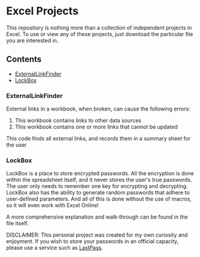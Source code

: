 # Excel Projects

This repository is nothing more than a collection of independent projects in Excel. To use or view 
any of these projects, just download the particular file you are interested in.

## Contents

* [ExternalLinkFinder](#externallinkfinder)
* [LockBox](#lockbox)

### ExternalLinkFinder

External links in a workbook, when broken, can cause the following errors:

1. This workbook contains links to other data sources
2. This workbook contains one or more links that cannot be updated

This code finds all external links, and records them in a summary sheet for the user

### LockBox

LockBox is a place to store encrypted passwords. All the encryption is done within the spreadsheet
itself, and it never stores the user's true passwords. The user only needs to remember one key for 
encrypting and decrypting. LockBox also has the ability to generate random passwords that adhere 
to user-defined parameters. And all of this is done without the use of macros, so it will even work
with Excel Online!

A more comprehensive explanation and walk-through can be found in the file itself.

DISCLAIMER: This personal project was created for my own curiosity and enjoyment. If you 
wish to store your passwords in an official capacity, please use a service such as 
[LastPass](https://www.lastpass.com/).
